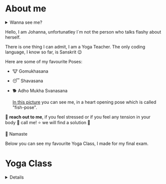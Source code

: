 # About me
<details>
<summary>Wanna see me?</summary><picture>

  <img src="https://github.com/user-attachments/assets/05e82f9f-a55d-4246-b746-5677d06b9bb7" width="480" height="?">
</picture>
</details>


Hello, I am Johanna, unfortunatley I´m not the person who talks flashy about herself.

There is one thing I can admit, I am a Yoga Teacher. The only coding language, I know so far, is Sanskrit 😉

Here are some of my favourite Poses:


* 🐮 Gomukhasana 
   
* 😴 Shavasana 
   
* 🐕 Adho Mukha Svanasana 
       
  
  [In this picture](https://www.instagram.com/p/DKB2MJdPsq8/?img_index=1&igsh=MWRhdmJ5aDExbXpqdw==)
you can see me, in a heart opening pose which is called "fish-pose".



💚 **reach out to me**, if you feel stressed or if you feel any tension in your body 📲 call me! ⭐ we will find a solution 💚 

:pray: Namaste

   Below you can see my favourite Yoga Class, I made for my final exam.


#  Yoga Class

<details>

## Opening

| # | Pose                        |
|---|----------------------------|
| 1 | Greeting and Introduction   |
| 2 | Aum / Grounding             |

## Warm-Up

| #  | Pose                        |
|----|----------------------------|
| 1  | Neck Movements              |
| 2  | Arm & Wrist Movements       |
| 3  | Side Bend L+R and Twist R+L |
| 4  | Half Lord of the Fish       |
| 5  | Staff Pose                  |
| 6  | Windshield Wipers           |
| 7  | Tabletop Pose               |
| 8  | Cat-Cow Flow                |
| 9  | Thread the Needle R+L       |
| 10 | Bird-Dog Pose               |
| 11 | Side Bend (Kneeling)        |
| 12 | Child's Pose                |
| 13 | Downward-Facing Dog         |

## Sun Salutation A

| #  | Pose                        |
|----|----------------------------|
| 1  | Mountain Pose              |
| 2  | Arms Up                    |
| 3  | Forward Fold               |
| 4  | Half Way Lift              |
| 5  | Plank                      |
| 6  | Low Plank                  |
| 7  | Upward-Facing Dog          |
| 8  | Half Way Lift              |
| 9  | Forward Fold               |
| 10 | Arms Up                    |
| 11 | Mountain Pose              |

## Main Sequence

### Sequence I

| #  | Pose                        |
|----|----------------------------|
| 1  | Chair Pose                 |
| 2  | Forward Fold               |
| 3  | Half Way Lift              |
| 4  | Plank                      |
| 5  | Chaturanga (kcc)           |
| 6  | Baby Cobra                 |
| 7  | Downward-Facing Dog        |
| 8  | Warrior I (Right)          |
| 9  | Plank                      |
| 10 | Chaturanga (kcc)           |
| 11 | Cobra                      |
| 12 | Downward-Facing Dog        |
| 13 | Warrior I (Left)           |
| 14 | Plank                      |
| 15 | Chaturanga Dandasana       |
| 16 | Upward-Facing Dog          |
| 17 | Downward-Facing Dog        |
| 18 | Half Way Lift              |
| 19 | Forward Fold               |

### Sequence II

| #   | Pose                        |
|-----|-----------------------------|
| 1L  | Chair Pose                  |
| 2L  | Twisted Chair Pose          |
| 3L  | High Lunge                  |
| 4L  | Skandasana (Side Lunge)     |
| 5L  | Goddess Pose                |
| 6L  | Windmill to the Floor       |
| 7L  | Plank                       |
| 8L  | Chaturanga                  |
| 9L  | Upward-Facing Dog           |
| 10L | Downward-Facing Dog         |
| 11L | Step or Jump to Chair Pose  |
| 1R  | Chair Pose (Rotate 90°)     |
| 2R  | Twisted Chair Pose          |
| 3R  | High Lunge                  |
| 4R  | Skandasana (Side Lunge)     |
| 5R  | Goddess Pose                |
| 6R  | Windmill to the Floor       |
| 7R  | Plank                       |
| 8R  | Chaturanga                  |
| 9R  | Upward-Facing Dog           |
| 10R | Downward-Facing Dog         |
| 11R | Tadasana                    |

### Sequence III

| #   | Pose                        |
|-----|-----------------------------|
| 1L  | Warrior III                 |
| 2L  | Warrior II                  |
| 3L  | Half Moon Pose              |
| 4L  | Extended Side Angle Pose    |
| 5L  | Triangle Pose               |
| 6L  | Wide-Legged Forward Fold    |
| 7L  | Downward Dog                |
| 8L  | Three-Legged Dog            |
| 9L  | Wild Thing                  |
| 10L | Plank Pose                  |
| 11L | Chaturanga                  |
| 12L | Upward-Facing Dog           |
| 13L | Downward-Facing Dog         |
| 14L | Step/Jump Forward to Tadasana|
| 1R  | Warrior III                 |
| 2R  | Warrior II                  |
| 3R  | Half Moon Pose              |
| 4R  | Extended Side Angle Pose    |
| 5R  | Triangle Pose               |
| 6R  | Wide-Legged Forward Fold    |
| 7R  | Downward Dog                |
| 8R  | Three-Legged Dog            |
| 9R  | Wild Thing                  |
| 10R | Plank Pose                  |
| 11R | Chaturanga                  |
| 12R | Upward-Facing Dog           |
| 13R | Downward-Facing Dog         |
| 14R | Child pose                  |

### Sequence IV

| #   | Pose                        |
|-----|-----------------------------|
| 1   | Downward-Facing Dog         |
| 2   | Yogi Squat                  |
| 3   | Twisted Chair Pose          |
| 4   | Side Crow                   |
| 5   | play around with side crow  |
| 6   | Seated Transition           |
| 7   | Boat Pose                   |

## Cooling Down

| #  | Pose                        |
|----|----------------------------|
| 1  | Seated forward fold         |
| 2  | Butterfly Pose              |
| 3  | Open Butterfly Pose R+L     |
| 4  | Pigeon Pose (Right)         |
| 5  | Pigeon Pose (Left)          |
| 6  | Supported Bridge Pose       |
| 7  | Hug the Knees               |
| 8  | Supine Twist (Right)        |
| 9  | Supine Twist (Left)         |

## Rest Savasana

| #  | Pose                        |
|----|----------------------------|
| 1  | Seated Pose                |
| 2  | Aum Chanting               |
| 3  | Lotus Arms                 |

</details>
